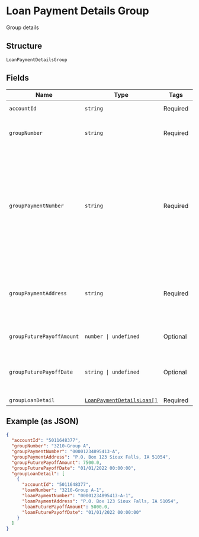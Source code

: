 
# Loan Payment Details Group

Group details

## Structure

`LoanPaymentDetailsGroup`

## Fields

| Name | Type | Tags | Description |
|  --- | --- | --- | --- |
| `accountId` | `string` | Required | A Finicity account ID |
| `groupNumber` | `string` | Required | Institution's ID of the Student Loan Group |
| `groupPaymentNumber` | `string` | Required | The payment number given by the institution. This number is typically for manual payments. This is not an ACH payment number. |
| `groupPaymentAddress` | `string` | Required | The payment address to which send manual payments should be sent |
| `groupFuturePayoffAmount` | `number \| undefined` | Optional | The payoff amount for the group |
| `groupFuturePayoffDate` | `string \| undefined` | Optional | The date to which the "Future Payoff Amount" applies |
| `groupLoanDetail` | [`LoanPaymentDetailsLoan[]`](../../doc/models/loan-payment-details-loan.md) | Required | - |

## Example (as JSON)

```json
{
  "accountId": "5011648377",
  "groupNumber": "3210-Group A",
  "groupPaymentNumber": "00001234895413-A",
  "groupPaymentAddress": "P.O. Box 123 Sioux Falls, IA 51054",
  "groupFuturePayoffAmount": 7500.0,
  "groupFuturePayoffDate": "01/01/2022 00:00:00",
  "groupLoanDetail": [
    {
      "accountId": "5011648377",
      "loanNumber": "3210-Group A-1",
      "loanPaymentNumber": "00001234895413-A-1",
      "loanPaymentAddress": "P.O. Box 123 Sioux Falls, IA 51054",
      "loanFuturePayoffAmount": 5000.0,
      "loanFuturePayoffDate": "01/01/2022 00:00:00"
    }
  ]
}
```

